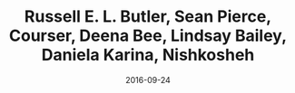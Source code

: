 ---
title: Russell E. L. Butler, Sean Pierce, Courser, Deena Bee, Lindsay Bailey, Daniela Karina, Nishkosheh
date: 2016-09-24
---